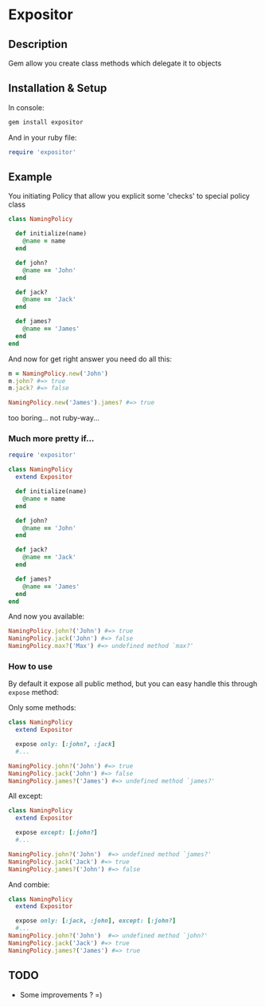 # Expositor

## Description

Gem allow you create class methods which delegate it to objects

## Installation & Setup

In console:
```ruby
gem install expositor
```

And in your ruby file:
```ruby
require 'expositor'
```

## Example

You initiating Policy that allow you explicit some 'checks' to special policy class

```ruby
class NamingPolicy

  def initialize(name)
    @name = name
  end

  def john?
    @name == 'John'
  end

  def jack?
    @name == 'Jack'
  end

  def james?
    @name == 'James'
  end
end
```
And now for get right answer you need do all this:

```ruby
m = NamingPolicy.new('John')
m.john? #=> true
m.jack? #=> false

NamingPolicy.new('James').james? #=> true
```
too boring... not ruby-way...

### Much more pretty if...

```ruby
require 'expositor'

class NamingPolicy
  extend Expositor

  def initialize(name)
    @name = name
  end

  def john?
    @name == 'John'
  end

  def jack?
    @name == 'Jack'
  end

  def james?
    @name == 'James'
  end
end
```

And now you available:
```ruby
NamingPolicy.john?('John') #=> true
NamingPolicy.jack('John') #=> false
NamingPolicy.max?('Max') #=> undefined method `max?'
```

### How to use

By default it expose all public method, but you can easy handle this through `expose` method:

Only some methods:
```ruby
class NamingPolicy
  extend Expositor

  expose only: [:john?, :jack]
  #...

NamingPolicy.john?('John') #=> true
NamingPolicy.jack('John') #=> false
NamingPolicy.james?('James') #=> undefined method `james?'
```

All except:
```ruby
class NamingPolicy
  extend Expositor

  expose except: [:john?]
  #...

NamingPolicy.john?('John')  #=> undefined method `james?'
NamingPolicy.jack('Jack') #=> true
NamingPolicy.james?('John') #=> false
```

And combie:
```ruby
class NamingPolicy
  extend Expositor

  expose only: [:jack, :john], except: [:john?]
  #...
NamingPolicy.john?('John')  #=> undefined method `john?'
NamingPolicy.jack('Jack') #=> true
NamingPolicy.james?('James') #=> true
```

## TODO
* Some improvements ? =)


